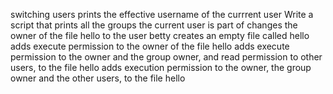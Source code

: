 switching users
prints the effective username of the currrent user
Write a script that prints all the groups the current user is part of
changes the owner of the file hello to the user betty
creates an empty file called hello
adds execute permission to the owner of the file hello
adds  execute permission to the owner and the group owner, and read permission to other users, to the file hello
adds execution permission to the owner, the group owner and the other users, to the file hello
